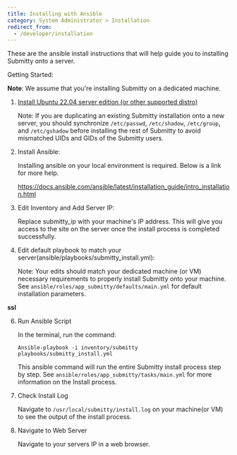 ```yaml
---
title: Installing with Ansible
category: System Administrator > Installation
redirect_from:
  - /developer/installation
---
```


These are the ansible install instructions that will help guide you to installing Submitty onto a server.

Getting Started:

**Note**: We assume that you're installing Submitty on a dedicated machine.

1. [Install Ubuntu 22.04 server edition (or other supported distro)](/sysadmin/installation/server_os)

   Note: If you are duplicating an existing Submitty installation onto a new server, you should
   synchronize `/etc/passwd`, `/etc/shadow`, `/etc/group`, and `/etc/gshadow` before installing
   the rest of Submitty to avoid mismatched UIDs and GIDs of the Submitty users.

2. Install Ansible:
   
   Installing ansible on your local environment is required. Below is a link for more help.

   https://docs.ansible.com/ansible/latest/installation_guide/intro_installation.html


3. Edit Inventory and Add Server IP:

   Replace submitty_ip with your machine's IP address. This will give you access to the site on the server once the install process is completed successfully. 

4. Edit default playbook to match your server(ansible/playbooks/submitty_install.yml):

   Note: Your edits should match your dedicated machine (or VM) necessary requirements to properly install Submitty onto your machine. See `ansible/roles/app_submitty/defaults/main.yml` for default installation parameters. 



**ssl**

6. Run Ansible Script

   In the terminal, run the command:

   ```
   Ansible-playbook -i inventory/submitty playbooks/submitty_install.yml
   ```

   This ansible command will run the entire Submitty install process step by step. See `ansible/roles/app_submitty/tasks/main.yml` for more information on the Install process. 

7. Check Install Log

   Navigate to `/usr/local/submitty/install.log` on your machine(or VM) to see the output of the install process. 
   
8. Navigate to Web Server

   Navigate to your servers IP in a web browser. 
